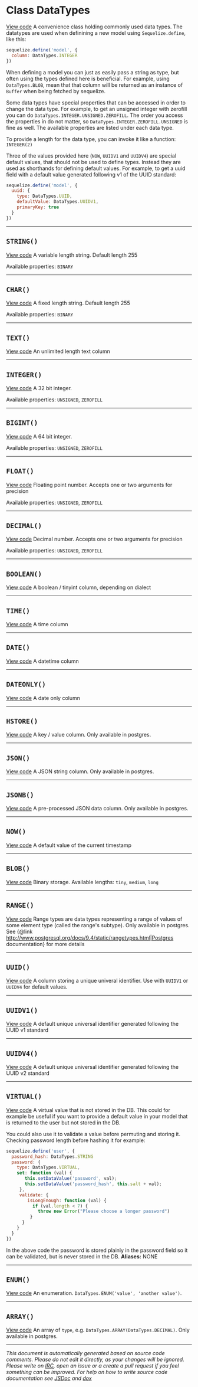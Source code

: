 <a name="datatypes"></a>
# Class DataTypes
[View code](https://github.com/sequelize/sequelize/blob/56b47a6bdd60a9a1c5e43a35409dffa9ed5a4d93/lib/data-types.js#L36)
A convenience class holding commonly used data types. The datatypes are used when definining a new model using `Sequelize.define`, like this:
```js
sequelize.define('model', {
  column: DataTypes.INTEGER
})
```
When defining a model you can just as easily pass a string as type, but often using the types defined here is beneficial. For example, using `DataTypes.BLOB`, mean
that that column will be returned as an instance of `Buffer` when being fetched by sequelize.

Some data types have special properties that can be accessed in order to change the data type. For example, to get an unsigned integer with zerofill you can do `DataTypes.INTEGER.UNSIGNED.ZEROFILL`.
The order you access the properties in do not matter, so `DataTypes.INTEGER.ZEROFILL.UNSIGNED` is fine as well. The available properties are listed under each data type.

To provide a length for the data type, you can invoke it like a function: `INTEGER(2)`

Three of the values provided here (`NOW`, `UUIDV1` and `UUIDV4`) are special default values, that should not be used to define types. Instead they are used as shorthands for
defining default values. For example, to get a uuid field with a default value generated following v1 of the UUID standard:
```js
sequelize.define('model', {
  uuid: {
    type: DataTypes.UUID,
    defaultValue: DataTypes.UUIDV1,
    primaryKey: true
  }
})
```


***

<a name="string"></a>
## `STRING()`
[View code](https://github.com/sequelize/sequelize/blob/56b47a6bdd60a9a1c5e43a35409dffa9ed5a4d93/lib/data-types.js#L54)
A variable length string. Default length 255

Available properties: `BINARY`


***

<a name="char"></a>
## `CHAR()`
[View code](https://github.com/sequelize/sequelize/blob/56b47a6bdd60a9a1c5e43a35409dffa9ed5a4d93/lib/data-types.js#L87)
A fixed length string. Default length 255

Available properties: `BINARY`


***

<a name="text"></a>
## `TEXT()`
[View code](https://github.com/sequelize/sequelize/blob/56b47a6bdd60a9a1c5e43a35409dffa9ed5a4d93/lib/data-types.js#L108)
An unlimited length text column

***

<a name="integer"></a>
## `INTEGER()`
[View code](https://github.com/sequelize/sequelize/blob/56b47a6bdd60a9a1c5e43a35409dffa9ed5a4d93/lib/data-types.js#L168)
A 32 bit integer.

Available properties: `UNSIGNED`, `ZEROFILL`


***

<a name="bigint"></a>
## `BIGINT()`
[View code](https://github.com/sequelize/sequelize/blob/56b47a6bdd60a9a1c5e43a35409dffa9ed5a4d93/lib/data-types.js#L187)
A 64 bit integer.

Available properties: `UNSIGNED`, `ZEROFILL`


***

<a name="float"></a>
## `FLOAT()`
[View code](https://github.com/sequelize/sequelize/blob/56b47a6bdd60a9a1c5e43a35409dffa9ed5a4d93/lib/data-types.js#L206)
Floating point number. Accepts one or two arguments for precision

Available properties: `UNSIGNED`, `ZEROFILL`


***

<a name="decimal"></a>
## `DECIMAL()`
[View code](https://github.com/sequelize/sequelize/blob/56b47a6bdd60a9a1c5e43a35409dffa9ed5a4d93/lib/data-types.js#L225)
Decimal number. Accepts one or two arguments for precision

Available properties: `UNSIGNED`, `ZEROFILL`


***

<a name="boolean"></a>
## `BOOLEAN()`
[View code](https://github.com/sequelize/sequelize/blob/56b47a6bdd60a9a1c5e43a35409dffa9ed5a4d93/lib/data-types.js#L248)
A boolean / tinyint column, depending on dialect

***

<a name="time"></a>
## `TIME()`
[View code](https://github.com/sequelize/sequelize/blob/56b47a6bdd60a9a1c5e43a35409dffa9ed5a4d93/lib/data-types.js#L264)
A time column

***

<a name="date"></a>
## `DATE()`
[View code](https://github.com/sequelize/sequelize/blob/56b47a6bdd60a9a1c5e43a35409dffa9ed5a4d93/lib/data-types.js#L279)
A datetime column

***

<a name="dateonly"></a>
## `DATEONLY()`
[View code](https://github.com/sequelize/sequelize/blob/56b47a6bdd60a9a1c5e43a35409dffa9ed5a4d93/lib/data-types.js#L295)
A date only column

***

<a name="hstore"></a>
## `HSTORE()`
[View code](https://github.com/sequelize/sequelize/blob/56b47a6bdd60a9a1c5e43a35409dffa9ed5a4d93/lib/data-types.js#L311)
A key / value column. Only available in postgres.

***

<a name="json"></a>
## `JSON()`
[View code](https://github.com/sequelize/sequelize/blob/56b47a6bdd60a9a1c5e43a35409dffa9ed5a4d93/lib/data-types.js#L323)
A JSON string column. Only available in postgres.

***

<a name="jsonb"></a>
## `JSONB()`
[View code](https://github.com/sequelize/sequelize/blob/56b47a6bdd60a9a1c5e43a35409dffa9ed5a4d93/lib/data-types.js#L335)
A pre-processed JSON data column. Only available in postgres.

***

<a name="now"></a>
## `NOW()`
[View code](https://github.com/sequelize/sequelize/blob/56b47a6bdd60a9a1c5e43a35409dffa9ed5a4d93/lib/data-types.js#L347)
A default value of the current timestamp

***

<a name="blob"></a>
## `BLOB()`
[View code](https://github.com/sequelize/sequelize/blob/56b47a6bdd60a9a1c5e43a35409dffa9ed5a4d93/lib/data-types.js#L361)
Binary storage. Available lengths: `tiny`, `medium`, `long`


***

<a name="range"></a>
## `RANGE()`
[View code](https://github.com/sequelize/sequelize/blob/56b47a6bdd60a9a1c5e43a35409dffa9ed5a4d93/lib/data-types.js#L391)
Range types are data types representing a range of values of some element type (called the range's subtype).
Only available in postgres.
See {@link http://www.postgresql.org/docs/9.4/static/rangetypes.html|Postgres documentation} for more details

***

<a name="uuid"></a>
## `UUID()`
[View code](https://github.com/sequelize/sequelize/blob/56b47a6bdd60a9a1c5e43a35409dffa9ed5a4d93/lib/data-types.js#L420)
A column storing a unique univeral identifier. Use with `UUIDV1` or `UUIDV4` for default values.

***

<a name="uuidv1"></a>
## `UUIDV1()`
[View code](https://github.com/sequelize/sequelize/blob/56b47a6bdd60a9a1c5e43a35409dffa9ed5a4d93/lib/data-types.js#L433)
A default unique universal identifier generated following the UUID v1 standard

***

<a name="uuidv4"></a>
## `UUIDV4()`
[View code](https://github.com/sequelize/sequelize/blob/56b47a6bdd60a9a1c5e43a35409dffa9ed5a4d93/lib/data-types.js#L446)
A default unique universal identifier generated following the UUID v2 standard

***

<a name="virtual"></a>
## `VIRTUAL()`
[View code](https://github.com/sequelize/sequelize/blob/56b47a6bdd60a9a1c5e43a35409dffa9ed5a4d93/lib/data-types.js#L482)
A virtual value that is not stored in the DB. This could for example be useful if you want to provide a default value in your model
that is returned to the user but not stored in the DB.

You could also use it to validate a value before permuting and storing it. Checking password length before hashing it for example:
```js
sequelize.define('user', {
  password_hash: DataTypes.STRING
  password: {
    type: DataTypes.VIRTUAL,
    set: function (val) {
       this.setDataValue('password', val);
       this.setDataValue('password_hash', this.salt + val);
     },
     validate: {
        isLongEnough: function (val) {
          if (val.length < 7) {
            throw new Error("Please choose a longer password")
         }
      }
    }
  }
})
```
In the above code the password is stored plainly in the password field so it can be validated, but is never stored in the DB.
__Aliases:__ NONE

***

<a name="enum"></a>
## `ENUM()`
[View code](https://github.com/sequelize/sequelize/blob/56b47a6bdd60a9a1c5e43a35409dffa9ed5a4d93/lib/data-types.js#L495)
An enumeration. `DataTypes.ENUM('value', 'another value')`.


***

<a name="array"></a>
## `ARRAY()`
[View code](https://github.com/sequelize/sequelize/blob/56b47a6bdd60a9a1c5e43a35409dffa9ed5a4d93/lib/data-types.js#L512)
An array of `type`, e.g. `DataTypes.ARRAY(DataTypes.DECIMAL)`. Only available in postgres.

***

_This document is automatically generated based on source code comments. Please do not edit it directly, as your changes will be ignored. Please write on <a href="irc://irc.freenode.net/#sequelizejs">IRC</a>, open an issue or a create a pull request if you feel something can be improved. For help on how to write source code documentation see [JSDoc](http://usejsdoc.org) and [dox](https://github.com/tj/dox)_